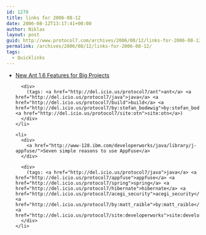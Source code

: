 ```yaml
---
id: 1278
title: links for 2006-08-12
date: 2006-08-12T13:17:41+00:00
author: Niklas
layout: post
guid: http://www.protocol7.com/archives/2006/08/12/links-for-2006-08-12/
permalink: /archives/2006/08/12/links-for-2006-08-12/
tags:
  - Quicklinks
---
```

<div class='microid-f2673a68c08226d3d788874559d175d3d92415a2'>
  <ul>
    <li>
      <div>
        <a href="http://www.oracle.com/technology/pub/articles/bodewig_ant1.6.html">New Ant 1.6 Features for Big Projects</a>
      </div>
      
      <div>
        (tags: <a href="http://del.icio.us/protocol7/ant">ant</a> <a href="http://del.icio.us/protocol7/java">java</a> <a href="http://del.icio.us/protocol7/build">build</a> <a href="http://del.icio.us/protocol7/by:stefan_bodewig">by:stefan_bodewig</a> <a href="http://del.icio.us/protocol7/site:otn">site:otn</a>)
      </div>
    </li>
    
    <li>
      <div>
        <a href="http://www-128.ibm.com/developerworks/java/library/j-appfuse/">Seven simple reasons to use AppFuse</a>
      </div>
      
      <div>
        (tags: <a href="http://del.icio.us/protocol7/java">java</a> <a href="http://del.icio.us/protocol7/appfuse">appfuse</a> <a href="http://del.icio.us/protocol7/spring">spring</a> <a href="http://del.icio.us/protocol7/hibernate">hibernate</a> <a href="http://del.icio.us/protocol7/acegi_security">acegi_security</a> <a href="http://del.icio.us/protocol7/by:matt_raible">by:matt_raible</a> <a href="http://del.icio.us/protocol7/site:developerworks">site:developerworks</a>)
      </div>
    </li>
  </ul>
</div>